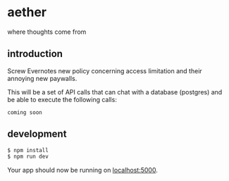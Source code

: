 # aether

where thoughts come from

## introduction

Screw Evernotes new policy concerning access limitation and their annoying new paywalls.

This will be a set of API calls that can chat with a database (postgres) and be able to execute the following calls:

```
coming soon
```

## development

```sh
$ npm install
$ npm run dev
```

Your app should now be running on [localhost:5000](http://localhost:5000/).
